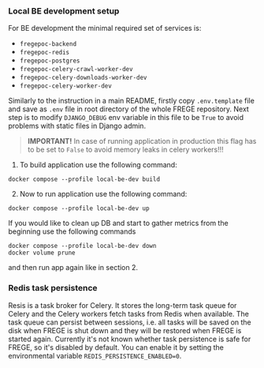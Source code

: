 ### Local BE development setup

For BE development the minimal required set of services is:

- `fregepoc-backend`
- `fregepoc-redis`
- `fregepoc-postgres`
- `fregepoc-celery-crawl-worker-dev`
- `fregepoc-celery-downloads-worker-dev`
- `fregepoc-celery-worker-dev`

Similarly to the instruction in a main README, firstly copy `.env.template` file and save as `.env` file in root
directory of the whole FREGE repository. Next step is to modify `DJANGO_DEBUG` env variable in this file to be `True`
to avoid problems with static files in Django admin.

> **IMPORTANT!** In case of running application in production this flag has to be set to `False` to avoid memory leaks
> in celery workers!!!

1. To build application use the following command:

```
docker compose --profile local-be-dev build
```

2. Now to run application use the following command:

```
docker compose --profile local-be-dev up
```

If you would like to clean up DB and start to gather metrics from the beginning use the following commands

```
docker compose --profile local-be-dev down
docker volume prune
```

and then run app again like in section 2.

### Redis task persistence

Resis is a task broker for Celery. It stores the long-term task queue for Celery and the Celery workers fetch
tasks from Redis when available. The task queue can persist between sessions, i.e. all tasks will be
saved on the disk when FREGE is shut down and they will be restored when FREGE is started again.
Currently it's not known whether task persistence is safe for FREGE, so it's disabled by default. You can enable it
by setting the environmental variable `REDIS_PERSISTENCE_ENABLED=0`.
